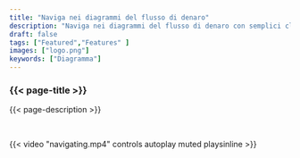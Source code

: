 ```yaml
---
title: "Naviga nei diagrammi del flusso di denaro"
description: "Naviga nei diagrammi del flusso di denaro con semplici clic sugli input o sugli output di una transazione o di una PSBT"
draft: false
tags: ["Featured","Features" ]
images: ["logo.png"]
keywords: ["Diagramma"]
---
```


### {{< page-title >}} 
{{< page-description >}} 

<br>

 
{{< video "navigating.mp4" controls  autoplay muted playsinline >}}